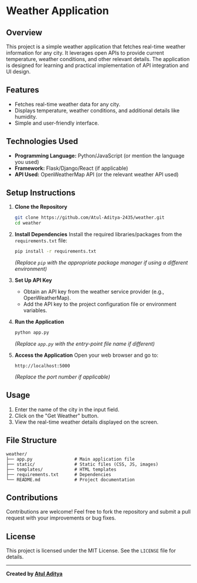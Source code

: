 # Weather Application

## Overview
This project is a simple weather application that fetches real-time weather information for any city. It leverages open APIs to provide current temperature, weather conditions, and other relevant details. The application is designed for learning and practical implementation of API integration and UI design.

## Features
- Fetches real-time weather data for any city.
- Displays temperature, weather conditions, and additional details like humidity.
- Simple and user-friendly interface.

## Technologies Used
- **Programming Language:** Python/JavaScript (or mention the language you used)
- **Framework:** Flask/Django/React (if applicable)
- **API Used:** OpenWeatherMap API (or the relevant weather API used)

## Setup Instructions
1. **Clone the Repository**
   ```bash
   git clone https://github.com/Atul-Aditya-2435/weather.git
   cd weather
   ```

2. **Install Dependencies**
   Install the required libraries/packages from the `requirements.txt` file:
   ```bash
   pip install -r requirements.txt
   ```
   *(Replace `pip` with the appropriate package manager if using a different environment)*

3. **Set Up API Key**
   - Obtain an API key from the weather service provider (e.g., OpenWeatherMap).
   - Add the API key to the project configuration file or environment variables.

4. **Run the Application**
   ```bash
   python app.py
   ```
   *(Replace `app.py` with the entry-point file name if different)*

5. **Access the Application**
   Open your web browser and go to:
   ```
   http://localhost:5000
   ```
   *(Replace the port number if applicable)*

## Usage
1. Enter the name of the city in the input field.
2. Click on the "Get Weather" button.
3. View the real-time weather details displayed on the screen.

## File Structure
```
weather/
├── app.py                # Main application file
├── static/               # Static files (CSS, JS, images)
├── templates/            # HTML templates
├── requirements.txt      # Dependencies
└── README.md             # Project documentation
```

## Contributions
Contributions are welcome! Feel free to fork the repository and submit a pull request with your improvements or bug fixes.

## License
This project is licensed under the MIT License. See the `LICENSE` file for details.

---

**Created by [Atul Aditya](https://github.com/Atul-Aditya-2435)**

